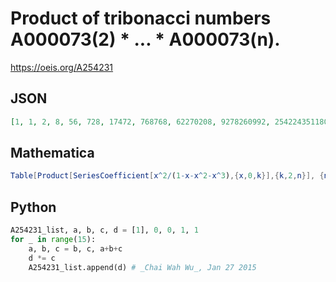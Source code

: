 # Product of tribonacci numbers A000073\(2\) \* \.\.\. \* A000073\(n\)\.
https://oeis.org/A254231
## JSON
```JSON
[1, 1, 2, 8, 56, 728, 17472, 768768, 62270208, 9278260992, 2542243511808, 1281290729951232, 1187756506664792064, 2025124843863470469120, 6350791510355843391160320, 36631365431732504680212725760, 388622155865250142152376807587840]
```
## Mathematica
```Mathematica
Table[Product[SeriesCoefficient[x^2/(1-x-x^2-x^3),{x,0,k}],{k,2,n}], {n,2,20}]
```
## Python
```Python
A254231_list, a, b, c, d = [1], 0, 0, 1, 1
for _ in range(15):
    a, b, c = b, c, a+b+c
    d *= c
    A254231_list.append(d) # _Chai Wah Wu_, Jan 27 2015
```

